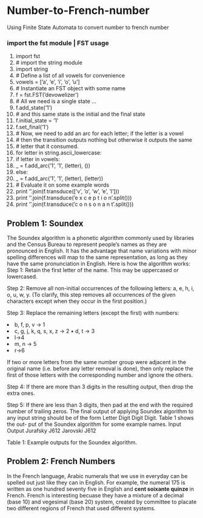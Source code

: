 # Number-to-French-number
Using Finite State Automata to convert number to french number

### import the fst module | FST usage
<ol> 
<li> import fst</li>
<li># import the string module</li>
<li>import string</li>
<li># Define a list of all vowels for convenience</li>
<li>vowels = [’a’, ’e’, ’i’, ’o’, ’u’]</li>
<li># Instantiate an FST object with some name</li>
<li>f = fst.FST(’devowelizer’)</li>
<li> # All we need is a single state ...</li>
<li>f.add_state(’1’)</li>
<li> # and this same state is the initial and the final state</li>
<li> f.initial_state = ’1’</li>
<li> f.set_final(’1’)</li>
<li> # Now, we need to add an arc for each letter; if the letter is a vowel</li>
<li> # then the transition outputs nothing but otherwise it outputs the same</li>
<li> # letter that it consumed.</li>
<li> for letter in string.ascii_lowercase:</li>
<li> if letter in vowels:</li>
<li> _ = f.add_arc(’1’, ’1’, (letter), ())</li>
<li>else:</li>
<li> _ = f.add_arc(’1’, ’1’, (letter), (letter))</li>
<li># Evaluate it on some example words</li>
<li> print ’’.join(f.transduce([’v’, ’o’, ’w’, ’e’, ’l’]))</li>
<li> print ’’.join(f.transduce(’e x c e p t i o n’.split()))</li>
<li> print ’’.join(f.transduce(’c o n s o n a n t’.split()))</li>
</ol>

## Problem 1: Soundex 
The Soundex algorithm is a phonetic algorithm commonly used by libraries and the Census Bureau to represent people’s names as they are pronounced in English. It has the advantage that name variations with minor spelling differences will map to the same representation, as long as they have the same pronunciation in English. Here is how the algorithm works:
Step 1: Retain the first letter of the name. This may be uppercased or lowercased.

Step 2: Remove all non-initial occurrences of the following letters: a, e, h, i, o, u, w, y. (To clarify, this step removes all occurrences of the given characters except when they occur in the first position.)

Step 3: Replace the remaining letters (except the first) with numbers: 
  
<li> b, f, p, v → 1 </li>
<li> c, g, j, k, q, s, x, z → 2 • d, t → 3</li>
<li> l→4</li>
<li> m, n → 5</li>
<li> r→6</li>

If two or more letters from the same number group were adjacent in the original name (i.e. before any letter removal is done), then only replace the first of those letters with the corresponding number and ignore the others.

Step 4: If there are more than 3 digits in the resulting output, then drop the extra ones.

Step 5: If there are less than 3 digits, then pad at the end with the required number of trailing zeros.
The final output of applying Soundex algorithm to any input string should be of the form Letter Digit Digit Digit. Table 1 shows the out- put of the Soundex algorithm for some example names.
Input        Output
Jurafsky     J612
Jarovski     J612

Table 1: Example outputs for the Soundex algorithm.

## Problem 2: French Numbers 
In the French language, Arabic numerals that we use in everyday can be spelled out just like they can in English. For example, the numeral 175 is written as one hundred seventy five in English and <strong>cent soixante quinze </strong> in French.
French is interesting becuase they have a mixture of a decimal (base 10) and vegesimal (base 20) system, created by committee to placate two different regions of French that used different systems.
